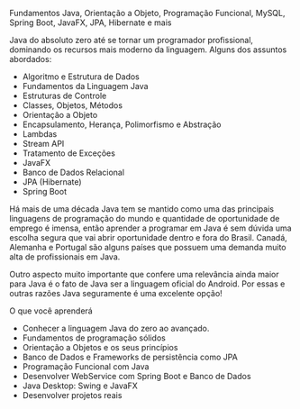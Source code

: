 Fundamentos Java, Orientação a Objeto, Programação Funcional, MySQL, Spring Boot, JavaFX, JPA, Hibernate e mais

Java do absoluto zero até se tornar um programador profissional, dominando os recursos mais moderno da linguagem. Alguns dos assuntos abordados:

 - Algoritmo e Estrutura de Dados
 - Fundamentos da Linguagem Java
 - Estruturas de Controle
 - Classes, Objetos, Métodos
 - Orientação a Objeto
 - Encapsulamento, Herança, Polimorfismo e Abstração
 - Lambdas
 - Stream API
 - Tratamento de Exceções
 - JavaFX
 - Banco de Dados Relacional
 - JPA (Hibernate)
 - Spring Boot

Há mais de uma década Java tem se mantido como uma das principais linguagens de programação do mundo e quantidade de oportunidade de emprego é imensa, então aprender a programar em Java é sem dúvida uma escolha segura que vai abrir oportunidade dentro e fora do Brasil. Canadá, Alemanha e Portugal são alguns países que possuem uma demanda muito alta de profissionais em Java.

Outro aspecto muito importante que confere uma relevância ainda maior para Java é o fato de Java ser a linguagem oficial do Android. Por essas e outras razões Java seguramente é uma excelente opção!

O que você aprenderá
  - Conhecer a linguagem Java do zero ao avançado.
  - Fundamentos de programação sólidos
  - Orientação a Objetos e os seus princípios
  - Banco de Dados e Frameworks de persistência como JPA
  - Programação Funcional com Java
  - Desenvolver WebService com Spring Boot e Banco de Dados
  - Java Desktop: Swing e JavaFX
  - Desenvolver projetos reais